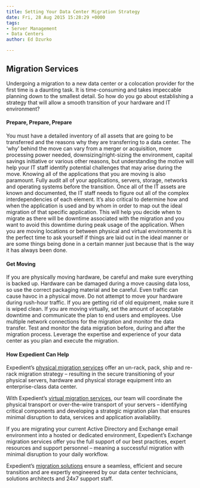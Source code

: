 ```yaml
---
title: Setting Your Data Center Migration Strategy
date: Fri, 28 Aug 2015 15:28:29 +0000
tags:
- Server Management
- Data Centers
author: Ed Dzurko

---
```

## Migration Services

Undergoing a migration to a new data center or a colocation provider for the first time is a daunting task. It is time-consuming and takes impeccable planning down to the smallest detail. So how do you go about establishing a strategy that will allow a smooth transition of your hardware and IT environment?

#### Prepare, Prepare, Prepare

You must have a detailed inventory of all assets that are going to be transferred and the reasons why they are transferring to a data center. The ‘why’ behind the move can vary from a merger or acquisition, more processing power needed, downsizing/right-sizing the environment, capital savings initiative or various other reasons, but understanding the motive will help your IT staff identify potential challenges that may arise during the move. Knowing all of the applications that you are moving is also paramount. Fully audit all of your applications, servers, storage, networks and operating systems before the transition. Once all of the IT assets are known and documented, the IT staff needs to figure out all of the complex interdependencies of each element. It’s also critical to determine how and when the application is used and by whom in order to map out the ideal migration of that specific application. This will help you decide when to migrate as there will be downtime associated with the migration and you want to avoid this downtime during peak usage of the application. When you are moving locations or between physical and virtual environments it is the perfect time to ask yourself if things are laid out in the ideal manner or are some things being done in a certain manner just because that is the way it has always been done.

#### Get Moving

If you are physically moving hardware, be careful and make sure everything is backed up. Hardware can be damaged during a move causing data loss, so use the correct packaging material and be careful. Even traffic can cause havoc in a physical move. Do not attempt to move your hardware during rush-hour traffic. If you are getting rid of old equipment, make sure it is wiped clean. If you are moving virtually, set the amount of acceptable downtime and communicate the plan to end users and employees. Use multiple network connections for the migration and monitor the data transfer. Test and monitor the data migration before, during and after the migration process. Leverage the expertise and experience of your data center as you plan and execute the migration.

#### How Expedient Can Help

Expedient’s [physical migration services](https://www.expedient.com/services/infrastructure-as-a-service/cloud/public-cloud-computing/migration-services/ ) offer an un-rack, pack, ship and re-rack migration strategy – resulting in the secure transitioning of your physical servers, hardware and physical storage equipment into an enterprise-class data center. 

With Expedient’s [virtual migration services](https://www.expedient.com/services/infrastructure-as-a-service/cloud/public-cloud-computing/migration-services/ ), our team will coordinate the physical transport or over-the-wire transport of your servers – identifying critical components and developing a strategic migration plan that ensures minimal disruption to data, services and application availability. 

If you are migrating your current Active Directory and Exchange email environment into a hosted or dedicated environment, Expedient’s Exchange migration services offer you the full support of our best practices, expert resources and support personnel – meaning a successful migration with minimal disruption to your daily workflow. 

Expedient’s [migration solutions](https://www.expedient.com/services/infrastructure-as-a-service/cloud/public-cloud-computing/migration-services/ ) ensure a seamless, efficient and secure transition and are expertly engineered by our data center technicians, solutions architects and 24x7 support staff.